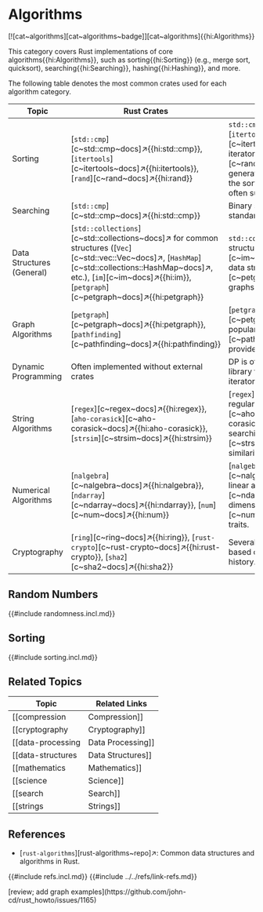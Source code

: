 # Algorithms

[![cat~algorithms][cat~algorithms~badge]][cat~algorithms]{{hi:Algorithms}}

This category covers Rust implementations of core algorithms{{hi:Algorithms}}, such as sorting{{hi:Sorting}} (e.g., merge sort, quicksort), searching{{hi:Searching}}, hashing{{hi:Hashing}}, and more.

The following table denotes the most common crates used for each algorithm category.

| Topic | Rust Crates | Notes |
| --- | --- | --- |
| Sorting | [`std::cmp`][c~std::cmp~docs]↗{{hi:std::cmp}}, [`itertools`][c~itertools~docs]↗{{hi:itertools}}, [`rand`][c~rand~docs]↗{{hi:rand}} | `std::cmp` provides ordering traits, [`itertools`][c~itertools~docs]↗{{hi:itertools}} for iterators, [`rand`][c~rand~docs]↗{{hi:rand}} for generating test data. No single crate is the sorting crate, as `std::slice::sort` is often sufficient. |
| Searching | [`std::cmp`][c~std::cmp~docs]↗{{hi:std::cmp}} | Binary search is available in the standard library. |
| Data Structures (General) | [`std::collections`][c~std::collections~docs]↗ for common structures ([`Vec`][c~std::vec::Vec~docs]↗, [`HashMap`][c~std::collections::HashMap~docs]↗, etc.), [`im`][c~im~docs]↗{{hi:im}}, [`petgraph`][c~petgraph~docs]↗{{hi:petgraph}} | `std::collections` for common structures (Vec, HashMap, etc.), [`im`][c~im~docs]↗{{hi:im}} for immutable data structures, [`petgraph`][c~petgraph~docs]↗{{hi:petgraph}} for graphs. |
| Graph Algorithms | [`petgraph`][c~petgraph~docs]↗{{hi:petgraph}}, [`pathfinding`][c~pathfinding~docs]↗{{hi:pathfinding}} | [`petgraph`][c~petgraph~docs]↗{{hi:petgraph}} is a popular graph library. [`pathfinding`][c~pathfinding~docs]↗{{hi:pathfinding}} provides pathfinding algorithms. |
| Dynamic Programming | Often implemented without external crates | DP is often implemented using standard library features like vectors and iterators. |
| String Algorithms | [`regex`][c~regex~docs]↗{{hi:regex}}, [`aho-corasick`][c~aho-corasick~docs]↗{{hi:aho-corasick}}, [`strsim`][c~strsim~docs]↗{{hi:strsim}} | [`regex`][c~regex~docs]↗{{hi:regex}} for regular expressions, [`aho-corasick`][c~aho-corasick~docs]↗{{hi:aho-corasick}} for multiple pattern searching, [`strsim`][c~strsim~docs]↗{{hi:strsim}} for string similarity. |
| Numerical Algorithms | [`nalgebra`][c~nalgebra~docs]↗{{hi:nalgebra}}, [`ndarray`][c~ndarray~docs]↗{{hi:ndarray}}, [`num`][c~num~docs]↗{{hi:num}} | [`nalgebra`][c~nalgebra~docs]↗{{hi:nalgebra}} for linear algebra, [`ndarray`][c~ndarray~docs]↗{{hi:ndarray}} for N-dimensional arrays, [`num`][c~num~docs]↗{{hi:num}} for numeric traits. |
| Cryptography | [`ring`][c~ring~docs]↗{{hi:ring}}, [`rust-crypto`][c~rust-crypto~docs]↗{{hi:rust-crypto}}, [`sha2`][c~sha2~docs]↗{{hi:sha2}} | Several crates exist; choose carefully based on security needs and audit history. |

## Random Numbers

{{#include randomness.incl.md}}

## Sorting

{{#include sorting.incl.md}}

## Related Topics

| Topic | Related Links |
|---|---|
| [[compression | Compression]] | |
| [[cryptography | Cryptography]] | [[cryptography_utilities | Cryptography Utilities]], [[encryption | Encryption]], [[hashing | Hashing]], [[password_hashing | Password Hashing]] |
| [[data-processing | Data Processing]] | |
| [[data-structures | Data Structures]] | [[concurrent_data_structures | Concurrent Data Structures]] |
| [[mathematics | Mathematics]] | [[additional_numeric_types | Additional Numeric Types]], [[complex_numbers | Complex Numbers]], [[linear_algebra | Linear Algebra]], [[statistics | Statistics]], [[trigonometry | Trigonometry]]. |
| [[science | Science]] | [[_machine_learning |  Machine Learning]], [[science_geo | Geoscience]], [[science_neuroscience | Neuroscience]], [[science_robotics | Science Robotics]], [[simulation | Simulation]] |
| [[search | Search]] | [[rust_search_engines | Search Engines]] |
| [[strings | Strings]] | [[string_concat | String Concat]], [[string_encoding | String Encoding]], [[string_parsing | String Parsing]], [[text-processing | Text Processing]] |

## References

- [`rust-algorithms`][rust-algorithms~repo]↗: Common data structures and algorithms in Rust.

{{#include refs.incl.md}}
{{#include ../../refs/link-refs.md}}

<div class="hidden">
[review; add graph examples](https://github.com/john-cd/rust_howto/issues/1165)

</div>
